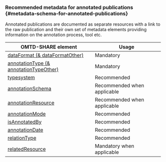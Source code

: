 ### Recommended metadata for annotated publications {#metadata-schema-for-annotated-publications}

Annotated publications are documented as separate resources with a link to the raw publication and their own set of metadata elements providing information on the annotation process, tool etc.

| **OMTD-SHARE element** | **Usage** |
| --- | --- |
| [dataFormat (& dataFormatOther)](/dataFormat.md) | Mandatory |
| [annotationType (& annotationTypeOther)](/annotationType.md) | Mandatory |
| [typesystem](/typesystem.md) | Recommended |
| [annotationSchema](/annotationSchema.md) | Recommended when applicable |
| [annotationResource](/annotationResource.md) | Recommended when applicable |
| [annotationMode](/annotationMode.md) | Recommended |
| [isAnnotatedBy](/isAnnotatedBy.md) | Recommended |
| [annotationDate](/annotationDate.md) | Recommended |
| [relationType](/relationType.md) | Recommended |
| [relatedResource](/relatedResource.md) | Mandatory when applicable |








